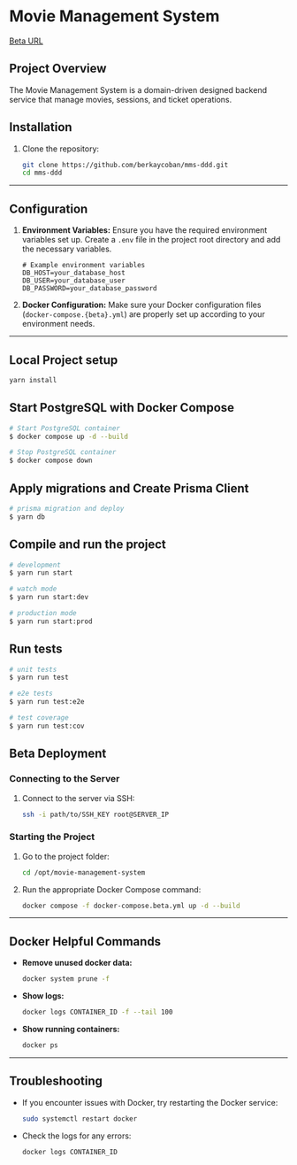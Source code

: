 # Movie Management System

[Beta URL](https://mms-api.berkaycoban.com)

## Project Overview

The Movie Management System is a domain-driven designed backend service that manage movies, sessions, and ticket operations.

## Installation

1. Clone the repository:

   ```sh
   git clone https://github.com/berkaycoban/mms-ddd.git
   cd mms-ddd
   ```

---

## Configuration

1. **Environment Variables:** Ensure you have the required environment variables set up. Create a `.env` file in the project root directory and add the necessary variables.

   ```env
   # Example environment variables
   DB_HOST=your_database_host
   DB_USER=your_database_user
   DB_PASSWORD=your_database_password
   ```

2. **Docker Configuration:** Make sure your Docker configuration files (`docker-compose.{beta}.yml`) are properly set up according to your environment needs.

---

## Local Project setup

```bash
yarn install
```

## Start PostgreSQL with Docker Compose

```bash
# Start PostgreSQL container
$ docker compose up -d --build

# Stop PostgreSQL container
$ docker compose down
```

## Apply migrations and Create Prisma Client

```bash
# prisma migration and deploy
$ yarn db
```

## Compile and run the project

```bash
# development
$ yarn run start

# watch mode
$ yarn run start:dev

# production mode
$ yarn run start:prod
```

## Run tests

```bash
# unit tests
$ yarn run test

# e2e tests
$ yarn run test:e2e

# test coverage
$ yarn run test:cov
```

## Beta Deployment

### Connecting to the Server

1. Connect to the server via SSH:

   ```sh
   ssh -i path/to/SSH_KEY root@SERVER_IP
   ```

### Starting the Project

1. Go to the project folder:

   ```sh
   cd /opt/movie-management-system
   ```

2. Run the appropriate Docker Compose command:

   ```sh
   docker compose -f docker-compose.beta.yml up -d --build
   ```

---

## Docker Helpful Commands

- **Remove unused docker data:**

  ```sh
  docker system prune -f
  ```

- **Show logs:**

  ```sh
  docker logs CONTAINER_ID -f --tail 100
  ```

- **Show running containers:**

  ```sh
  docker ps
  ```

---

## Troubleshooting

- If you encounter issues with Docker, try restarting the Docker service:

  ```sh
  sudo systemctl restart docker
  ```

- Check the logs for any errors:

  ```sh
  docker logs CONTAINER_ID
  ```
